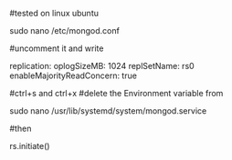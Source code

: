 #tested on linux ubuntu

sudo nano /etc/mongod.conf

#uncomment it and write

replication:
   oplogSizeMB: 1024
   replSetName: rs0
   enableMajorityReadConcern: true
 
#ctrl+s and ctrl+x
#delete the Environment variable from

sudo nano /usr/lib/systemd/system/mongod.service
 
#then

rs.initiate()
